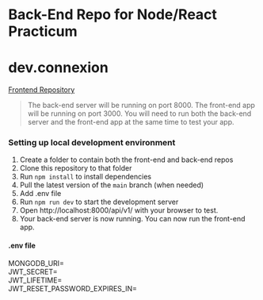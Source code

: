 # Back-End Repo for Node/React Practicum 
# dev.connexion 

[Frontend Repository](https://github.com/Code-the-Dream-School/ffprac-team1-front/ )

>The back-end server will be running on port 8000.
>The front-end app will be running on port 3000.
>You will need to run both the back-end server and the front-end app at the same time to test your app.

### Setting up local development environment
1. Create a folder to contain both the front-end and back-end repos 
2. Clone this repository to that folder
3. Run `npm install` to install dependencies
4. Pull the latest version of the `main` branch (when needed)
5. Add .env file
6. Run `npm run dev` to start the development server
7. Open http://localhost:8000/api/v1/ with your browser to test.
8. Your back-end server is now running. You can now run the front-end app.

#### .env file
 MONGODB_URI=
<br>JWT_SECRET= 
<br>JWT_LIFETIME=
<br>JWT_RESET_PASSWORD_EXPIRES_IN=



